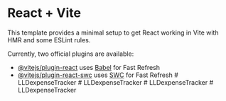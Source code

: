 # React + Vite

This template provides a minimal setup to get React working in Vite with HMR and some ESLint rules.

Currently, two official plugins are available:

- [@vitejs/plugin-react](https://github.com/vitejs/vite-plugin-react/blob/main/packages/plugin-react/README.md) uses [Babel](https://babeljs.io/) for Fast Refresh
- [@vitejs/plugin-react-swc](https://github.com/vitejs/vite-plugin-react-swc) uses [SWC](https://swc.rs/) for Fast Refresh
#   L L D e x p e n s e T r a c k e r  
 #   L L D e x p e n s e T r a c k e r  
 #   L L D e x p e n s e T r a c k e r  
 # LLDexpenseTracker

